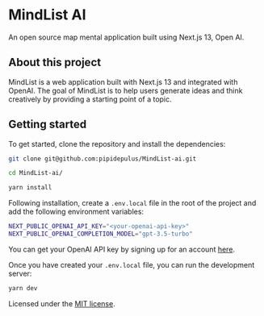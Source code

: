 # MindList AI

An open source map mental application built using Next.js 13, Open AI.



## About this project

MindList is a web application built with Next.js 13 and integrated with OpenAI. The goal of MindList is to help users generate ideas and think creatively by providing a starting point of a topic.

## Getting started

To get started, clone the repository and install the dependencies:

```bash
git clone git@github.com:pipidepulus/MindList-ai.git

cd MindList-ai/

yarn install
```

Following installation, create a `.env.local` file in the root of the project and add the following environment variables:

```bash
NEXT_PUBLIC_OPENAI_API_KEY="<your-openai-api-key>"
NEXT_PUBLIC_OPENAI_COMPLETION_MODEL="gpt-3.5-turbo"
```

You can get your OpenAI API key by signing up for an account [here](https://platform.openai.com/).

Once you have created your `.env.local` file, you can run the development server:

```bash
yarn dev
```



Licensed under the [MIT license](https://github.com/pipidepulus/MindList-ai/blob/main/LICENSE).
